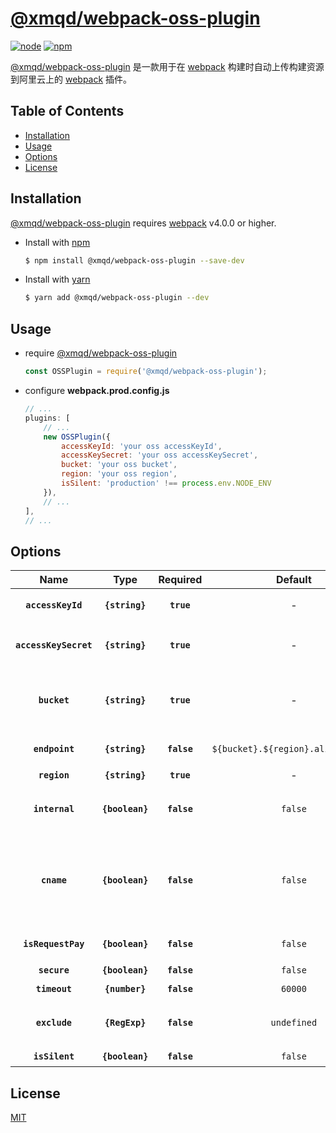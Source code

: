 # [@xmqd/webpack-oss-plugin][@xmqd/webpack-oss-plugin-url]

[![node][node-badage]][node-url]
[![npm][npm-badage]][npm-url]

[@xmqd/webpack-oss-plugin][@xmqd/webpack-oss-plugin-url] 是一款用于在 [webpack][webpack-url] 构建时自动上传构建资源到阿里云上的 [webpack][webpack-url] 插件。

## Table of Contents

* [Installation](#Installation)
* [Usage](#Usage)
* [Options](#Options)
* [License](#License)

## Installation

[@xmqd/webpack-oss-plugin][@xmqd/webpack-oss-plugin-url] requires [webpack][webpack-url] v4.0.0 or higher.

* Install with [npm][npm-url]
    ```bash
    $ npm install @xmqd/webpack-oss-plugin --save-dev
    ```

* Install with [yarn][yarn-url]
    ```bash
    $ yarn add @xmqd/webpack-oss-plugin --dev
    ```

## Usage
* require [@xmqd/webpack-oss-plugin](@xmqd/webpack-oss-plugin-url)
    ```js
    const OSSPlugin = require('@xmqd/webpack-oss-plugin');
    ```

* configure **webpack.prod.config.js**
    ```js
    // ...
    plugins: [
        // ...
        new OSSPlugin({
            accessKeyId: 'your oss accessKeyId',
            accessKeySecret: 'your oss accessKeySecret',
            bucket: 'your oss bucket',
            region: 'your oss region',
            isSilent: 'production' !== process.env.NODE_ENV
        }),
        // ...
    ],
    // ...
    ```

## Options
|Name|Type|Required|Default|Description|
|:--:|:--:|:------:|:-----:|:---------:|
|**`accessKeyId`**|**`{string}`**|**`true`**|-|阿里云控制台创建的 AccessKey|
|**`accessKeySecret`**|**`{string}`**|**`true`**|-|阿里云控制台创建的 AccessKeySecret|
|**`bucket`**|**`{string}`**|**`true`**|-|阿里云控制台创建的 bucket 或通过 putBucket 方法创建的 bucket|
|**`endpoint`**|**`{string}`**|**`false`**|`${bucket}.${region}.aliyuncs.com`|阿里云控制台创建的 AccessKey|
|**`region`**|**`{string}`**|**`true`**|-|数据中心所在地域|
|**`internal`**|**`{boolean}`**|**`false`**|`false`|是否通过内网访问，内网访问不收费|
|**`cname`**|**`{boolean}`**|**`false`**|`false`|是否支持上传自定义域名，如果 cname 为 true ，自定义域名需要先同 bucket 进行绑定|
|**`isRequestPay`**|**`{boolean}`**|**`false`**|`false`|bucket 是否开启请求者付费模式|
|**`secure`**|**`{boolean}`**|**`false`**|`false`|是否启用安全协议|
|**`timeout`**|**`{number}`**|**`false`**|`60000`|请求超时时间|
|**`exclude`**|**`{RegExp}`**|**`false`**|`undefined`|不需要上传的文件规则，是一个正则表达式|
|**`isSilent`**|**`{boolean}`**|**`false`**|`false`|不启用插件|

## License

[MIT](./LICENSE)

[node-badage]: https://img.shields.io/node/v/@xmqd/webpack-oss-plugin.svg
[npm-badage]: https://img.shields.io/npm/v/@xmqd/webpack-oss-plugin.svg
[node-url]: https://nodejs.org/zh-cn/
[npm-url]: https://www.npmjs.com/package/@xmqd/webpack-oss-plugin
[yarn-url]: https://yarn.bootcss.com
[webpack-url]: https://webpack.js.org
[@xmqd/webpack-oss-plugin-url]: https://git.qufenqi.com/wangjun/webpack-oss-plugin
